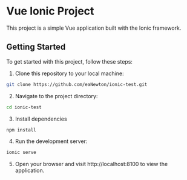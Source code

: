 # Vue Ionic Project

This project is a simple Vue application built with the Ionic framework.

## Getting Started

To get started with this project, follow these steps:

1. Clone this repository to your local machine:
```bash
git clone https://github.com/eaNewton/ionic-test.git
```

2. Navigate to the project directory:
```bash
cd ionic-test
```

3. Install dependencies
```bash
npm install
```

4. Run the development server:
```bash
ionic serve
```

5. Open your browser and visit http://localhost:8100 to view the application.
